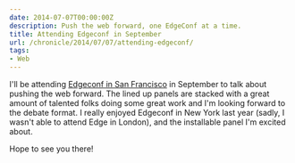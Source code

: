 ```yaml
---
date: 2014-07-07T00:00:00Z
description: Push the web forward, one EdgeConf at a time.
title: Attending Edgeconf in September
url: /chronicle/2014/07/07/attending-edgeconf/
tags:
- Web
---
```


I'll be attending [Edgeconf in San Francisco](https://edgeconf.com/2014-sf) in September to talk about pushing the web forward. The lined up panels are stacked with a great amount of talented folks doing some great work and I'm looking forward to the debate format. I really enjoyed Edgeconf in New York last year (sadly, I wasn't able to attend Edge in London), and the installable panel I'm excited about.

Hope to see you there!